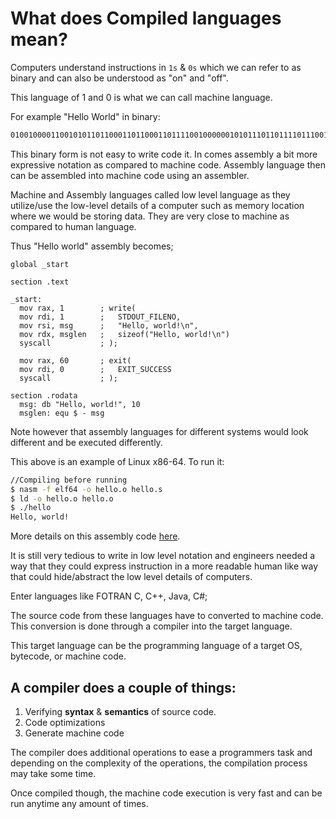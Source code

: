 # What does Compiled languages mean?

Computers understand instructions in `1s` & `0s` which we can refer to as binary and can also be understood as "on" and "off".

This language of 1 and 0 is what we can call machine language.

For example "Hello World" in binary:

```md
010010000110010101101100011011000110111100100000010101110110111101110010 0110110001100100
```

This binary form is not easy to write code it. In comes assembly a bit more expressive notation as compared to machine code. Assembly language then can be assembled into machine code using an assembler.

Machine and Assembly languages called low level language as they utilize/use the low-level details of a computer such as memory location where we would be storing data. They are very close to machine as compared to human language.

Thus "Hello world" assembly becomes;

```assembly
global _start

section .text

_start:
  mov rax, 1        ; write(
  mov rdi, 1        ;   STDOUT_FILENO,
  mov rsi, msg      ;   "Hello, world!\n",
  mov rdx, msglen   ;   sizeof("Hello, world!\n")
  syscall           ; );

  mov rax, 60       ; exit(
  mov rdi, 0        ;   EXIT_SUCCESS
  syscall           ; );

section .rodata
  msg: db "Hello, world!", 10
  msglen: equ $ - msg
```

Note however that assembly languages for different systems would look different and be executed differently.

This above is an example of Linux x86-64. To run it:

```bash
//Compiling before running
$ nasm -f elf64 -o hello.o hello.s
$ ld -o hello.o hello.o
$ ./hello
Hello, world!
```

More details on this assembly code [here](https://jameshfisher.com/2018/03/10/linux-assembly-hello-world.html).

It is still very tedious to write in low level notation and engineers needed a way that they could express instruction in a more readable human like way that could hide/abstract the low level details of computers.

Enter languages like FOTRAN C, C++, Java, C#;

The source code from these languages have to converted to machine code. This conversion is done through a compiler into the target language.

This target language can be the programming language of a target OS, bytecode, or machine code.

## A **compiler** does a couple of things:

1. Verifying **syntax** & **semantics** of source code.
2. Code optimizations
3. Generate machine code

The compiler does additional operations to ease a programmers task and depending on the complexity of the operations, the compilation process may take some time.

Once compiled though, the machine code execution is very fast and can be run anytime any amount of times.